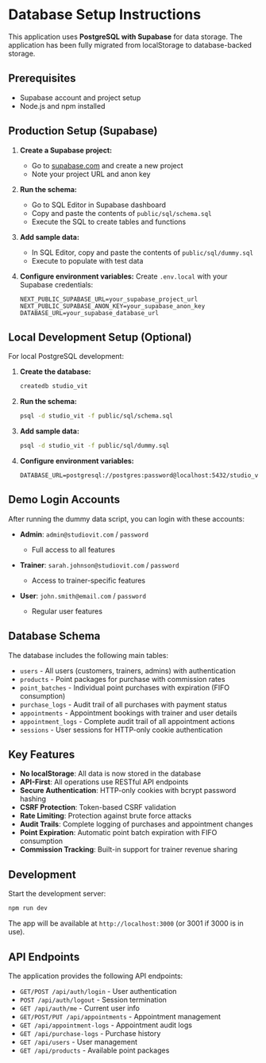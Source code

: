 # Database Setup Instructions

This application uses **PostgreSQL with Supabase** for data storage. The application has been fully migrated from localStorage to database-backed storage.

## Prerequisites
- Supabase account and project setup
- Node.js and npm installed

## Production Setup (Supabase)

1. **Create a Supabase project:**
   - Go to [supabase.com](https://supabase.com) and create a new project
   - Note your project URL and anon key

2. **Run the schema:**
   - Go to SQL Editor in Supabase dashboard
   - Copy and paste the contents of `public/sql/schema.sql`
   - Execute the SQL to create tables and functions

3. **Add sample data:**
   - In SQL Editor, copy and paste the contents of `public/sql/dummy.sql`
   - Execute to populate with test data

4. **Configure environment variables:**
   Create `.env.local` with your Supabase credentials:
   ```
   NEXT_PUBLIC_SUPABASE_URL=your_supabase_project_url
   NEXT_PUBLIC_SUPABASE_ANON_KEY=your_supabase_anon_key
   DATABASE_URL=your_supabase_database_url
   ```

## Local Development Setup (Optional)

For local PostgreSQL development:

1. **Create the database:**
   ```bash
   createdb studio_vit
   ```

2. **Run the schema:**
   ```bash
   psql -d studio_vit -f public/sql/schema.sql
   ```

3. **Add sample data:**
   ```bash
   psql -d studio_vit -f public/sql/dummy.sql
   ```

4. **Configure environment variables:**
   ```
   DATABASE_URL=postgresql://postgres:password@localhost:5432/studio_vit
   ```

## Demo Login Accounts

After running the dummy data script, you can login with these accounts:

- **Admin**: `admin@studiovit.com` / `password`
  - Full access to all features
  
- **Trainer**: `sarah.johnson@studiovit.com` / `password` 
  - Access to trainer-specific features
  
- **User**: `john.smith@email.com` / `password`
  - Regular user features

## Database Schema

The database includes the following main tables:
- `users` - All users (customers, trainers, admins) with authentication
- `products` - Point packages for purchase with commission rates
- `point_batches` - Individual point purchases with expiration (FIFO consumption)
- `purchase_logs` - Audit trail of all purchases with payment status
- `appointments` - Appointment bookings with trainer and user details
- `appointment_logs` - Complete audit trail of all appointment actions
- `sessions` - User sessions for HTTP-only cookie authentication

## Key Features

- **No localStorage**: All data is now stored in the database
- **API-First**: All operations use RESTful API endpoints
- **Secure Authentication**: HTTP-only cookies with bcrypt password hashing
- **CSRF Protection**: Token-based CSRF validation
- **Rate Limiting**: Protection against brute force attacks
- **Audit Trails**: Complete logging of purchases and appointment changes
- **Point Expiration**: Automatic point batch expiration with FIFO consumption
- **Commission Tracking**: Built-in support for trainer revenue sharing

## Development

Start the development server:
```bash
npm run dev
```

The app will be available at `http://localhost:3000` (or 3001 if 3000 is in use).

## API Endpoints

The application provides the following API endpoints:
- `GET/POST /api/auth/login` - User authentication
- `POST /api/auth/logout` - Session termination
- `GET /api/auth/me` - Current user info
- `GET/POST/PUT /api/appointments` - Appointment management
- `GET /api/appointment-logs` - Appointment audit logs
- `GET /api/purchase-logs` - Purchase history
- `GET /api/users` - User management
- `GET /api/products` - Available point packages